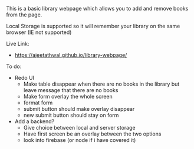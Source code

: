 This is a basic library webpage which allows you to add and remove books from the page.

Local Storage is supported so it will remember your library on the same browser (IE not supported)

Live Link:

-   https://ajeetathwal.github.io/library-webpage/

To do:

-   Redo UI
    -   Make table disappear when there are no books in the library but leave message that there are no books
    -   Make form overlay the whole screen
    -   format form
    -   submit button should make overlay disappear
    -   new submit button should stay on form
-   Add a backend?
    -   Give choice between local and server storage
    -   Have first screen be an overlay between the two options
    -   look into firebase (or node if i have covered it)
